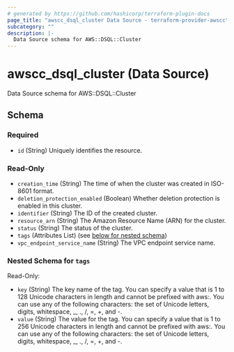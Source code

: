 ```yaml
---
# generated by https://github.com/hashicorp/terraform-plugin-docs
page_title: "awscc_dsql_cluster Data Source - terraform-provider-awscc"
subcategory: ""
description: |-
  Data Source schema for AWS::DSQL::Cluster
---
```


# awscc_dsql_cluster (Data Source)

Data Source schema for AWS::DSQL::Cluster



<!-- schema generated by tfplugindocs -->
## Schema

### Required

- `id` (String) Uniquely identifies the resource.

### Read-Only

- `creation_time` (String) The time of when the cluster was created in ISO-8601 format.
- `deletion_protection_enabled` (Boolean) Whether deletion protection is enabled in this cluster.
- `identifier` (String) The ID of the created cluster.
- `resource_arn` (String) The Amazon Resource Name (ARN) for the cluster.
- `status` (String) The status of the cluster.
- `tags` (Attributes List) (see [below for nested schema](#nestedatt--tags))
- `vpc_endpoint_service_name` (String) The VPC endpoint service name.

<a id="nestedatt--tags"></a>
### Nested Schema for `tags`

Read-Only:

- `key` (String) The key name of the tag. You can specify a value that is 1 to 128 Unicode characters in length and cannot be prefixed with aws:. You can use any of the following characters: the set of Unicode letters, digits, whitespace, _, ., /, =, +, and -.
- `value` (String) The value for the tag. You can specify a value that is 1 to 256 Unicode characters in length and cannot be prefixed with aws:. You can use any of the following characters: the set of Unicode letters, digits, whitespace, _, ., /, =, +, and -.

